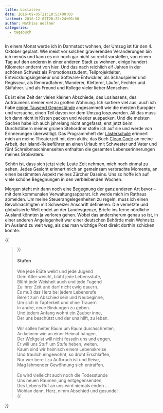 ```yaml
---
title: Loslassen
date: 2016-09-05T21:18:53+00:00
lastmod: 2018-12-07T20:22:24+00:00
author: Mathias Wellner
categories:
  - tagebuch
---
```

In einem Monat werde ich in Darmstadt wohnen, der Umzug ist für den 4. Oktober geplant. Wie meist vor solchen gravierenden Veränderungen bin ich nervös und kann es mir noch gar nicht so recht vorstellen, von einem Tag auf den anderen in einer anderen Stadt zu wohnen, einige hundert Kilometer entfernt von hier. Und das nach reichlich elf Jahren in der schönen Schweiz als Promotionsstudent, Teilprojektleiter, Entwicklungsingenieur und Software-Entwickler, als Schauspieler und Regisseur, als Rennradfahrer, Wanderer, Kletterer, Läufer, Fechter und Skifahrer. Und als Freund und Kollege vieler lieber Menschen. 

<!--more-->

Es ist eine Zeit der vielen kleinen Abschiede, des Loslassens, des Aufräumens meiner viel zu großen Wohnung. Ich sortiere viel aus, auch ich habe <a href="http://www.sueddeutsche.de/leben/moderne-sammelwut-wenn-besitz-zur-last-wird-1.1089089" title="Moderne Sammelwut" target="_blank">einige Tausend Gegenstände</a> angesammelt wie die meisten Europäer und versuche, einen Teil davon vor dem Umzug loszuwerden. All das muss ich dann nicht in Kisten packen und wieder auspacken. Und die meisten Sachen habe ich auch jahrelang nicht angefasst, erst jetzt beim Durchstöbern meiner grünen Stehordner stoße ich auf sie und werde von Erinnerungen überwältigt. Das Programmheft der <a href="http://www.aki.ethz.ch/akitiv/archive/Laesterschule/index.html" title="Die Lästerschule" target="_blank" class="broken_link">Lästerschule</a> erinnert mich an meine Theaterzeit mit dem akitiv, das Buch <a href="http://clean-code-developer.de/" title="Clean Code" target="_blank">Clean Code</a> an meine Arbeit, der Island-Reiseführer an einen Urlaub mit Schwester und Vater und fünf Schreibmaschinenseiten enthalten die gesamten Lebenserinnerungen meines Großvaters. 

Schön ist, dass sich jetzt viele Leute Zeit nehmen, mich noch einmal zu sehen. Jedes Gesicht erinnert mich an gemeinsam verbrachte Momente, an einen bestimmten Aspekt meines Zürcher Daseins. Uns so hoffe ich auf viele schöne Begegnungen in den verbleibenden Wochen. 

Morgen steht mir dann noch eine Begegnung der ganz anderen Art bevor &ndash; mit dem kommunalen Verwaltungsapparat. Ich werde mich im Rathaus abmelden. Um meine Steuerangelegenheiten zu regeln, muss ich einen Bevollmächtigten mit Schweizer Anschrift definieren. Die vernetzte und globalisierte Welt endet an der Landesgrenze, Briefe ins ferne nördliche Ausland könnten ja verloren gehen. Wobei das andersherum genau so ist, in einer anderen Angelegenheit war einer deutschen Behörde mein Wohnsitz im Ausland zu weit weg, als das man wichtige Post direkt dorthin schicken könnte. 

{{<blockquote cite="Hermann Hesse">}}
<h4>Stufen</h4>
Wie jede Blüte welkt und jede Jugend<br>
Dem Alter weicht, blüht jede Lebensstufe,<br>
Blüht jede Weisheit auch und jede Tugend<br>
Zu ihrer Zeit und darf nicht ewig dauern.<br>
Es muß das Herz bei jedem Lebensrufe<br>
Bereit zum Abschied sein und Neubeginne,<br>
Um sich in Tapferkeit und ohne Trauern<br>
In andre, neue Bindungen zu geben.<br>
Und jedem Anfang wohnt ein Zauber inne,<br>  
Der uns beschützt und der uns hilft, zu leben.<br>  
<br>
Wir sollen heiter Raum um Raum durchschreiten,<br>
An keinem wie an einer Heimat hängen,<br>
Der Weltgeist will nicht fesseln uns und engen,<br>
Er will uns Stuf&#8217; um Stufe heben, weiten.<br>
Kaum sind wir heimisch einem Lebenskreise<br>
Und traulich eingewohnt, so droht Erschlaffen,<br>
Nur wer bereit zu Aufbruch ist und Reise,<br>
Mag lähmender Gewöhnung sich entraffen.<br>
<br>
Es wird vielleicht auch noch die Todesstunde<br>
Uns neuen Räumen jung entgegensenden,<br>
Des Lebens Ruf an uns wird niemals enden &#8230;<br>
Wohlan denn, Herz, nimm Abschied und gesunde!<br>
{{</blockquote>}}